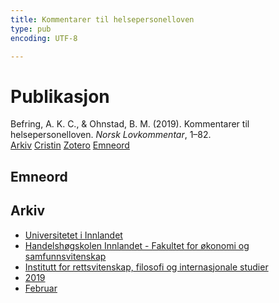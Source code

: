 ```yaml
---
title: Kommentarer til helsepersonelloven
type: pub
encoding: UTF-8

---
```

<h1>Publikasjon</h1>
<article id="csl-bib-container-WXVKCPRQ" class="csl-bib-container">
  <div class="csl-bib-body"> <div class="csl-entry">Befring, A. K. C., &#38; Ohnstad, B. M. (2019). Kommentarer til helsepersonelloven. <i>Norsk Lovkommentar</i>, 1–82.</div> </div>
  <div class="csl-bib-buttons">
    <a href="#taxonomy-article-WXVKCPRQ" alt="archive" class="csl-bib-button">Arkiv</a>
    <a href="https://app.cristin.no/results/show.jsf?id=1674329" alt="Cristin" class="csl-bib-button">Cristin</a>
    <a href="http://zotero.org/groups/5881554/items/WXVKCPRQ" alt="Zotero" class="csl-bib-button">Zotero</a>
    <a href="#keywords-article-WXVKCPRQ" alt="keywords" class="csl-bib-button">Emneord</a>
  </div>
  <div id="csl-bib-meta-container-WXVKCPRQ"></div>
</article>
<div id="csl-bib-meta-WXVKCPRQ" class="csl-bib-meta">
  <article id="keywords-article-WXVKCPRQ" class="keywords-article">
    <h1>Emneord</h1>
    
  </article>
  <article id="taxonomy-article-WXVKCPRQ" class="taxonomy-article">
    <h1>Arkiv</h1>
    <ul>
      <li><a href="{{< params subfolder >}}nn/archive/?key=3DCRN523">Universitetet i Innlandet</a></li>
      <li><a href="{{< params subfolder >}}nn/archive/?key=DU8Q9LN9">Handelshøgskolen Innlandet - Fakultet for økonomi og samfunnsvitenskap</a></li>
      <li><a href="{{< params subfolder >}}nn/archive/?key=ITYAG68H">Institutt for rettsvitenskap, filosofi og internasjonale studier</a></li>
      <li><a href="{{< params subfolder >}}nn/archive/?key=R9ZTQLVS">2019</a></li>
      <li><a href="{{< params subfolder >}}nn/archive/?key=X3GTHB9Q">Februar</a></li>
    </ul>
  </article>
</div>
